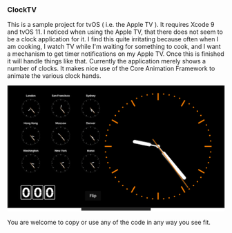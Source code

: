 ### **ClockTV**

This is a sample project for tvOS ( i.e. the Apple TV ). It requires Xcode 9 and tvOS 11. I noticed when using the Apple TV, that there does not seem to be a clock application for it. I find this quite irritating because often when I am cooking, I watch TV while I'm waiting for something to cook, and I want a mechanism to get timer notifications on my Apple TV. Once this is finished it will handle things like that. Currently the application merely shows a number of clocks. It makes nice use of the Core Animation Framework to animate the various clock hands.

![](ClockTV.png)

You are welcome to copy or use any of the code in any way you see fit.
